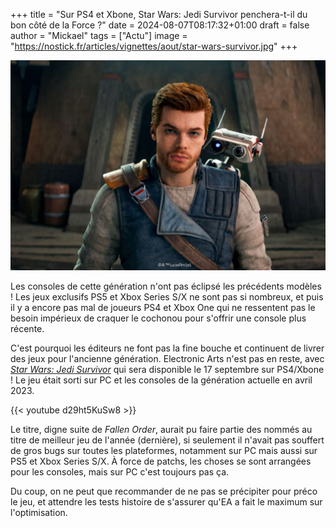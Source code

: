 +++
title = "Sur PS4 et Xbone, Star Wars: Jedi Survivor penchera-t-il du bon côté de la Force ?"
date = 2024-08-07T08:17:32+01:00
draft = false
author = "Mickael"
tags = ["Actu"]
image = "https://nostick.fr/articles/vignettes/aout/star-wars-survivor.jpg"
+++

![Star Wars: Jedi Survivor](star-wars-survivor.jpg "Bonjour, vous connaissez la sainte parole de Lucas notre père ?")

Les consoles de cette génération n'ont pas éclipsé les précédents modèles ! Les jeux exclusifs PS5 et Xbox Series S/X ne sont pas si nombreux, et puis il y a encore pas mal de joueurs PS4 et Xbox One qui ne ressentent pas le besoin impérieux de craquer le cochonou pour s'offrir une console plus récente.

C'est pourquoi les éditeurs ne font pas la fine bouche et continuent de livrer des jeux pour l'ancienne génération. Electronic Arts n'est pas en reste, avec *[Star Wars: Jedi Survivor](https://www.ea.com/games/starwars/jedi/jedi-survivor?isLocalized=true)* qui sera disponible le 17 septembre sur PS4/Xbone ! Le jeu était sorti sur PC et les consoles de la génération actuelle en avril 2023. 

{{< youtube d29ht5KuSw8 >}} 

Le titre, digne suite de *Fallen Order*, aurait pu faire partie des nommés au titre de meilleur jeu de l'année (dernière), si seulement il n'avait pas souffert de gros bugs sur toutes les plateformes, notamment sur PC mais aussi sur PS5 et Xbox Series S/X. À force de patchs, les choses se sont arrangées pour les consoles, mais sur PC c'est toujours pas ça.

Du coup, on ne peut que recommander de ne pas se précipiter pour préco le jeu, et attendre les tests histoire de s'assurer qu'EA a fait le maximum sur l'optimisation.